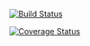 [![Build Status](https://img.shields.io/endpoint.svg?url=https%3A%2F%2Factions-badge.atrox.dev%2FIgor-Klein-1988%2FTaskManager%2Fbadge%3Fref%3Ddevelop&style=flat-square)](https://actions-badge.atrox.dev/Igor-Klein-1988/TaskManager/goto?ref=develop)

[![Coverage Status](https://coveralls.io/repos/github/Igor-Klein-1988/TaskManager/badge.svg?branch=main)](https://coveralls.io/github/Igor-Klein-1988/TaskManager?branch=develop)
